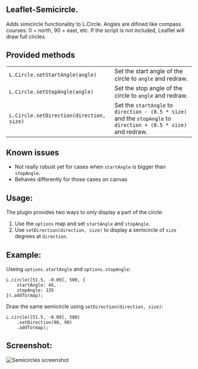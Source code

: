 Leaflet-Semicircle.
-------------------

Adds simicircle functionality to L.Circle. Angles are difined like compass courses: 0 = north, 90 = east, etc. If the script is not included, Leaflet will draw full circles.

## Provided methods ##
<table>
<tr><td><code>L.Circle.setStartAngle(angle)</code></td><td>Set the start angle of the circle to <code>angle</code> and redraw.</td></tr>
<tr><td><code>L.Circle.setStopAngle(angle)</code></td><td>Set the stop angle of the circle to <code>angle</code> and redraw.</td></tr>
<tr><td><code>L.Circle.setDirection(direction, size)</code></td><td>Set the <code>startAngle</code> to <code>direction - (0.5 * size)</code> and the <code>stopAngle</code> to <code>direction + (0.5 * size)</code> and redraw.</td></tr>
</table>

## Known issues
 - Not really robust yet for cases when `startAngle` is bigger than `stopAngle`.
 - Behaves differently for those cases on canvas

## Usage:
The plugin provides two ways to only display a part of the circle:
1. Use the `options` map and set `startAngle` and `stopAngle`.
2. Use `setDirection(direction, size)` to display a semicircle of `size` degrees at `direction`.

## Example:

Useing `options.startAngle` and `options.stopAngle`:
```
L.circle([51.5, -0.09], 500, {
	startAngle: 45,
	stopAngle: 135
}).addTo(map);
```

Draw the same semicircle using `setDirection(direction, size)`:
```
L.circle([51.5, -0.09], 500)
	.setDirection(90, 90)
	.addTo(map);
```

## Screenshot:
![Semicircles screenshot](https://raw.github.com/jieter/Leaflet-semicircle/master/screenshot.png)